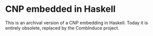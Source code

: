 # CNP embedded in Haskell

This is an archival version of a CNP embedding in Haskell. Today it is entirely obsolete, replaced by the CombInduce project. 
